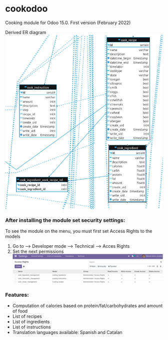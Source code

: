 # cookodoo

Cooking module for Odoo 15.0. First version (February 2022)

Derived ER diagram ![A test image](static/description/Cook_ER_diagram.png)

### After installing the module set security settings:

To see the module on the menu, you must first set Access Rights to the models

1. Go to --> Developer mode --> Technical --> Acces Rights 
2. Set the next permissions ![set_permiss](static/description/set_AR.png)

### Features:

+ Computation of calories based on protein/fat/carbohydrates and amount of food
+ List of recipes
+ List of ingredients
+ List of instructions
+ Translation languages available: Spanish and Catalan

